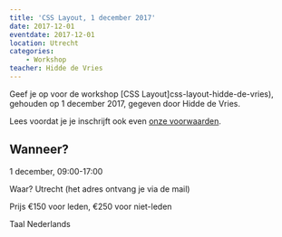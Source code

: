 ```yaml
---
title: 'CSS Layout, 1 december 2017'
date: 2017-12-01
eventdate: 2017-12-01
location: Utrecht
categories:
    - Workshop
teacher: Hidde de Vries
---
```


Geef je op voor de workshop [CSS Layout]css-layout-hidde-de-vries), gehouden op 1 december 2017, gegeven door Hidde de Vries.

Lees voordat je je inschrijft ook even [onze voorwaarden](/nl/activiteiten/workshops/#meer-informatie-voor-deelnemers).

## Wanneer?
1 december, 09:00-17:00

Waar?
Utrecht (het adres ontvang je via de mail)

Prijs
€150 voor leden, €250 voor niet-leden

Taal
Nederlands
